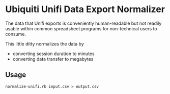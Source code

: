# Ubiquiti Unifi Data Export Normalizer

The data that Unifi exports is conveniently human-readable but not readily
usable within common spreadsheet programs for non-technical users to consume.

This little ditty normalizes the data by

* converting session duration to minutes
* converting data transfer to megabytes

## Usage

    normalize-unifi.rb input.csv > output.csv

